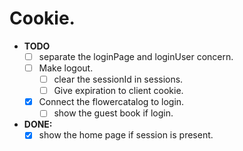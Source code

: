 # Cookie.

- **TODO**
  - [ ] separate the loginPage and loginUser concern.
  - [ ] Make logout.
    - [ ] clear the sessionId in sessions.
    - [ ] Give expiration to client cookie.
  - [x] Connect the flowercatalog to login.
    - [ ] show the guest book if login.

- **DONE:**
  - [x] show the home page if session is present.
